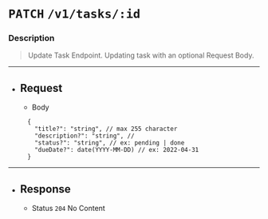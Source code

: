 # `PATCH` `/v1/tasks/:id`
### Description
> Update Task Endpoint. Updating task with an optional Request Body.
---
- ## Request 
  - Body
  ```jsonc
    {
      "title?": "string", // max 255 character
      "description?": "string", // 
      "status?": "string", // ex: pending | done
      "dueDate?": date(YYYY-MM-DD) // ex: 2022-04-31
    }
  ```
---
- ## Response 
  - Status `204` No Content
